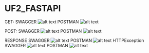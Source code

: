 # UF2_FASTAPI


GET:
    SWAGGER
    ![alt text](./ACTIVITAT_8/img/getSwagger.png)
    POSTMAN
    ![alt text](./ACTIVITAT_8/img/getPostman.png)

POST: 
    SWAGGER
    ![alt text](ACTIVITAT_8/img/postSwagger.png)
    POSTMAN
    ![alt text](ACTIVITAT_8/img/postPostman.png)

RESPONSE
    SWAGGER
    ![alt text](ACTIVITAT_8/img/errorGetSwagger.png)
    POSTMAN
    ![alt text](ACTIVITAT_8/img/errorGet.png)
HTTPException
    SWAGGER
    ![alt text](ACTIVITAT_8/img/errorHTTPswagger.png)
    POSTMAN
    ![alt text](ACTIVITAT_8/img/errorHTTPpostman.png)